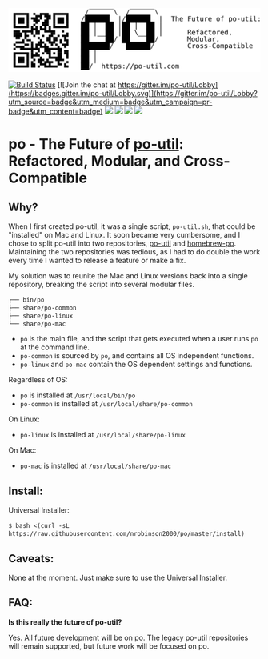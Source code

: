 ![](po-logo.svg)

[![Build Status](https://travis-ci.org/nrobinson2000/po.svg?branch=master)](https://travis-ci.org/nrobinson2000/po)
[![Join the chat at https://gitter.im/po-util/Lobby](https://badges.gitter.im/po-util/Lobby.svg)](https://gitter.im/po-util/Lobby?utm_source=badge&utm_medium=badge&utm_campaign=pr-badge&utm_content=badge)
[![](https://img.shields.io/badge/donate-PayPal-009cde.svg)](https://www.paypal.me/nrobinson2000)
[![](https://img.shields.io/badge/donate-bitcoin-orange.svg)](https://donate.nrobinson.me)
[![](https://img.shields.io/github/issues/nrobinson2000/po.svg)](https://github.com/nrobinson2000/po/issues)
[![](https://img.shields.io/github/stars/nrobinson2000/po.svg)](https://github.com/nrobinson2000/po/stargazers)


# po - The Future of [po-util](https://github.com/nrobinson2000/po-util): Refactored, Modular, and Cross-Compatible



## Why?

When I first created po-util, it was a single script, `po-util.sh`, that could be "installed" on Mac and Linux.
It soon became very cumbersome, and I chose to split po-util into two repositories, [po-util](https://github.com/nrobinson2000/po-util) and [homebrew-po](https://github.com/nrobinson2000/homebrew-po).
Maintaining the two repositories was tedious, as I had to do double the work every time I wanted to release a feature or make a fix.

My solution was to reunite the Mac and Linux versions back into a single repository, breaking the script into several modular files.

```
┌── bin/po
├── share/po-common
├── share/po-linux
└── share/po-mac
```

* `po` is the main file, and the script that gets executed when a user runs `po` at the command line.
* `po-common` is sourced by `po`, and contains all OS independent functions.
* `po-linux` and `po-mac` contain the OS dependent settings and functions.

Regardless of OS:

* `po` is installed at `/usr/local/bin/po`
* `po-common` is installed at `/usr/local/share/po-common`

On Linux:

* `po-linux` is installed at `/usr/local/share/po-linux`

On Mac:

* `po-mac` is installed at `/usr/local/share/po-mac`

## Install:

Universal Installer:

```
$ bash <(curl -sL https://raw.githubusercontent.com/nrobinson2000/po/master/install)
```

## Caveats:
None at the moment. Just make sure to use the Universal Installer.

## FAQ:

**Is this really the future of po-util?**

Yes. All future development will be on po. The legacy po-util repositories will
remain supported, but future work will be focused on po.
